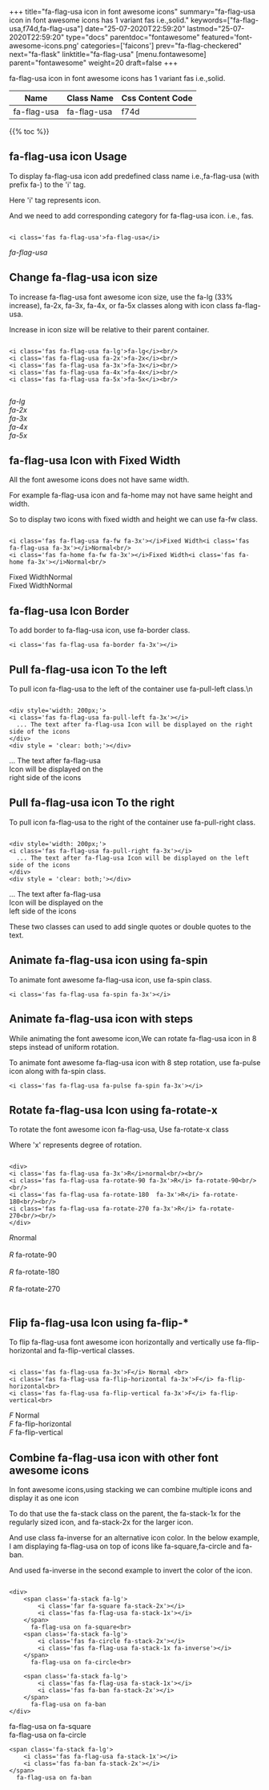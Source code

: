 +++
title="fa-flag-usa icon in font awesome icons"
summary="fa-flag-usa icon in font awesome icons has 1 variant fas i.e.,solid."
keywords=["fa-flag-usa,f74d,fa-flag-usa"]
date="25-07-2020T22:59:20"
lastmod="25-07-2020T22:59:20"
type="docs"
parentdoc="fontawesome"
featured='font-awesome-icons.png'
categories=['faicons']
prev="fa-flag-checkered"
next="fa-flask"
linktitle="fa-flag-usa"
[menu.fontawesome]
parent="fontawesome"
weight=20
draft=false
+++


fa-flag-usa icon in font awesome icons has 1 variant fas i.e.,solid.

<div class='table-responsive'><table class='table'><thead><tr><th>Name</th><th>Class Name</th><th>Css Content Code</th></tr></thead><tbody><tr><td>fa-flag-usa</td><td>fa-flag-usa</td><td>f74d</td></tr></tbody></table></div>


{{% toc %}}


## fa-flag-usa icon Usage

To display fa-flag-usa icon add predefined class name i.e.,fa-flag-usa (with prefix fa-) to the 'i' tag.

Here 'i' tag represents icon.

And we need to add corresponding category for fa-flag-usa icon. i.e., fas.


```

<i class='fas fa-flag-usa'>fa-flag-usa</i>
```

<i class='fas fa-flag-usa'>fa-flag-usa</i>




## Change fa-flag-usa icon size
To increase fa-flag-usa font awesome icon size, use the fa-lg (33% increase), fa-2x, fa-3x, fa-4x, or fa-5x classes along with icon class fa-flag-usa.

Increase in icon size will be relative to their parent container. 

```

<i class='fas fa-flag-usa fa-lg'>fa-lg</i><br/>
<i class='fas fa-flag-usa fa-2x'>fa-2x</i><br/>
<i class='fas fa-flag-usa fa-3x'>fa-3x</i><br/>
<i class='fas fa-flag-usa fa-4x'>fa-4x</i><br/>
<i class='fas fa-flag-usa fa-5x'>fa-5x</i><br/>
            
```

<i class='fas fa-flag-usa fa-lg'>fa-lg</i><br/>
<i class='fas fa-flag-usa fa-2x'>fa-2x</i><br/>
<i class='fas fa-flag-usa fa-3x'>fa-3x</i><br/>
<i class='fas fa-flag-usa fa-4x'>fa-4x</i><br/>
<i class='fas fa-flag-usa fa-5x'>fa-5x</i><br/>
            



## fa-flag-usa Icon with Fixed Width 

All the font awesome icons does not have same width.

For example fa-flag-usa icon and fa-home may not have same height and width.

So to display two icons with fixed width and height we can use fa-fw class.


```

<i class='fas fa-flag-usa fa-fw fa-3x'></i>Fixed Width<i class='fas fa-flag-usa fa-3x'></i>Normal<br/>
<i class='fas fa-home fa-fw fa-3x'></i>Fixed Width<i class='fas fa-home fa-3x'></i>Normal<br/>
```

<i class='fas fa-flag-usa fa-fw fa-3x'></i>Fixed Width<i class='fas fa-flag-usa fa-3x'></i>Normal<br/>
<i class='fas fa-home fa-fw fa-3x'></i>Fixed Width<i class='fas fa-home fa-3x'></i>Normal<br/>



## fa-flag-usa Icon Border 

To add border to fa-flag-usa icon, use fa-border class.


```
<i class='fas fa-flag-usa fa-border fa-3x'></i>

```
<i class='fas fa-flag-usa fa-border fa-3x'></i>





## Pull fa-flag-usa icon To the left

To pull icon fa-flag-usa to the left of the container use fa-pull-left class.\n

```

<div style='width: 200px;'>
<i class='fas fa-flag-usa fa-pull-left fa-3x'></i>
  ... The text after fa-flag-usa Icon will be displayed on the right side of the icons
</div>
<div style = 'clear: both;'></div>
```

<div style='width: 200px;'>
<i class='fas fa-flag-usa fa-pull-left fa-3x'></i>
  ... The text after fa-flag-usa Icon will be displayed on the right side of the icons
</div>
<div style = 'clear: both;'></div>




## Pull fa-flag-usa icon To the right
To pull icon fa-flag-usa to the right of the container use fa-pull-right class.

```

<div style='width: 200px;'>
<i class='fas fa-flag-usa fa-pull-right fa-3x'></i>
  ... The text after fa-flag-usa Icon will be displayed on the left side of the icons
</div>
<div style = 'clear: both;'></div>
```

<div style='width: 200px;'>
<i class='fas fa-flag-usa fa-pull-right fa-3x'></i>
  ... The text after fa-flag-usa Icon will be displayed on the left side of the icons
</div>
<div style = 'clear: both;'></div>

These two classes can used to add single quotes or double quotes to the text.


## Animate fa-flag-usa icon using fa-spin
To animate font awesome fa-flag-usa icon, use fa-spin class.

```
<i class='fas fa-flag-usa fa-spin fa-3x'></i>
```
<i class='fas fa-flag-usa fa-spin fa-3x'></i>




## Animate fa-flag-usa icon with steps
While animating the font awesome icon,We can rotate fa-flag-usa icon in 8 steps instead of uniform rotation.

To animate font awesome fa-flag-usa icon with 8 step rotation, use fa-pulse icon along with fa-spin class.


```
<i class='fas fa-flag-usa fa-pulse fa-spin fa-3x'></i>

```
<i class='fas fa-flag-usa fa-pulse fa-spin fa-3x'></i>





## Rotate fa-flag-usa Icon using fa-rotate-x
To rotate the font awesome icon fa-flag-usa, Use fa-rotate-x class

Where 'x' represents degree of rotation.


```

<div>
<i class='fas fa-flag-usa fa-3x'>R</i>normal<br/><br/>
<i class='fas fa-flag-usa fa-rotate-90 fa-3x'>R</i> fa-rotate-90<br/><br/> 
<i class='fas fa-flag-usa fa-rotate-180  fa-3x'>R</i> fa-rotate-180<br/><br/> 
<i class='fas fa-flag-usa fa-rotate-270 fa-3x'>R</i> fa-rotate-270<br/><br/>
</div>
```

<div>
<i class='fas fa-flag-usa fa-3x'>R</i>normal<br/><br/>
<i class='fas fa-flag-usa fa-rotate-90 fa-3x'>R</i> fa-rotate-90<br/><br/> 
<i class='fas fa-flag-usa fa-rotate-180  fa-3x'>R</i> fa-rotate-180<br/><br/> 
<i class='fas fa-flag-usa fa-rotate-270 fa-3x'>R</i> fa-rotate-270<br/><br/>
</div>




## Flip fa-flag-usa Icon using fa-flip-*
To flip fa-flag-usa font awesome icon horizontally and vertically use fa-flip-horizontal and fa-flip-vertical classes. 

```

<i class='fas fa-flag-usa fa-3x'>F</i> Normal <br>
<i class='fas fa-flag-usa fa-flip-horizontal fa-3x'>F</i> fa-flip-horizontal<br>
<i class='fas fa-flag-usa fa-flip-vertical fa-3x'>F</i> fa-flip-vertical<br>
```

<i class='fas fa-flag-usa fa-3x'>F</i> Normal <br>
<i class='fas fa-flag-usa fa-flip-horizontal fa-3x'>F</i> fa-flip-horizontal<br>
<i class='fas fa-flag-usa fa-flip-vertical fa-3x'>F</i> fa-flip-vertical<br>




## Combine fa-flag-usa icon with other font awesome icons
In font awesome icons,using stacking we can combine multiple icons and display it as one icon 

To do that use the fa-stack class on the parent, the fa-stack-1x for the regularly sized icon, and fa-stack-2x for the larger icon.

And use class fa-inverse for an alternative icon color. 
In the below example, I am displaying fa-flag-usa on top of icons like fa-square,fa-circle and fa-ban.

And used fa-inverse in the second example to invert the color of the icon.

```

<div>
    <span class='fa-stack fa-lg'>
        <i class='far fa-square fa-stack-2x'></i>
        <i class='fas fa-flag-usa fa-stack-1x'></i>
    </span>
      fa-flag-usa on fa-square<br>
    <span class='fa-stack fa-lg'>
        <i class='fas fa-circle fa-stack-2x'></i>
        <i class='fas fa-flag-usa fa-stack-1x fa-inverse'></i>
    </span>
      fa-flag-usa on fa-circle<br>

    <span class='fa-stack fa-lg'>
        <i class='fas fa-flag-usa fa-stack-1x'></i>
        <i class='fas fa-ban fa-stack-2x'></i>
    </span>
      fa-flag-usa on fa-ban
</div>
```

<div>
    <span class='fa-stack fa-lg'>
        <i class='far fa-square fa-stack-2x'></i>
        <i class='fas fa-flag-usa fa-stack-1x'></i>
    </span>
      fa-flag-usa on fa-square<br>
    <span class='fa-stack fa-lg'>
        <i class='fas fa-circle fa-stack-2x'></i>
        <i class='fas fa-flag-usa fa-stack-1x fa-inverse'></i>
    </span>
      fa-flag-usa on fa-circle<br>

    <span class='fa-stack fa-lg'>
        <i class='fas fa-flag-usa fa-stack-1x'></i>
        <i class='fas fa-ban fa-stack-2x'></i>
    </span>
      fa-flag-usa on fa-ban
</div>






